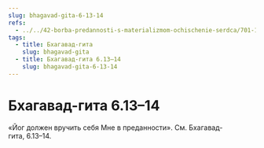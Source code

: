 ```yaml
---
slug: bhagavad-gita-6-13-14
refs:
  - ../../42-borba-predannosti-s-materializmom-ochischenie-serdca/701-1982-05-04-a1-soznanie-krishny-bogatstvo-serdtsa-shrimad-bhagavatam-11-20-30.md
tags:
  - title: Бхагавад-гита
    slug: bhagavad-gita
  - title: Бхагавад-гита 6.13–14
    slug: bhagavad-gita-6-13-14
---
```


# Бхагавад-гита 6.13–14

«Йог должен вручить себя Мне в преданности». См. Бхагавад-гита, 6.13–14.
